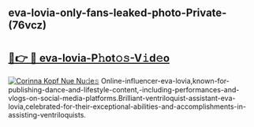 ## eva-lovia-only-fans​-leaked-photo​-Private-(76vcz)


# <h2><a href="https://mediaupload.pro?title=eva-lovia&ref=git">🔗👉 🔴 eva-lovia-P𝚑ot𝚘𝚜-V𝚒d𝚎o</a></h2>

[![Corinna Kopf Nue Nu𝚍e𝚜](https://i.imgur.com/0qMVB7G.gif)](https://mediaupload.pro?title=eva-lovia&ref=git)
Online-influencer-eva-lovia,known-for-publishing-dance-and-lifestyle-content,-including-performances-and-vlogs-on-social-media-platforms.Brilliant-ventriloquist-assistant-eva-lovia,celebrated-for-their-exceptional-abilities-and-accomplishments-in-assisting-ventriloquists.  